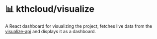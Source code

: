 # 📊 kthcloud/visualize

A React dashboard for visualizing the project, fetches live data from the [visualize-api](https://github.com/kthcloud/visualize-api) and displays it as a dashboard. 
